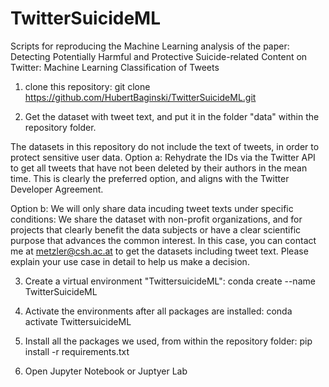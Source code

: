 # TwitterSuicideML

Scripts for reproducing the Machine Learning analysis of the paper: Detecting Potentially Harmful and Protective Suicide-related Content on Twitter: Machine Learning Classification of Tweets

1. clone this repository: 
git clone https://github.com/HubertBaginski/TwitterSuicideML.git

2. Get the dataset with tweet text, and put it in the folder "data" within the repository folder.

The datasets in this repository do not include the text of tweets, in order to protect sensitive user data.  Option a: Rehydrate the IDs via the Twitter API to get all tweets that have not been deleted by their authors in the mean time. This is clearly the preferred option, and aligns with the Twitter Developer Agreement. 

Option b: We will only share data incuding tweet texts under specific conditions: We share the dataset with non-profit organizations, and for projects that clearly benefit the data subjects or have a clear scientific purpose that advances the common interest. In this case, you can contact me at metzler@csh.ac.at to get the datasets including tweet text. Please explain your use case in detail to help us make a decision. 

3. Create a virtual environment "TwittersuicideML":
conda create --name TwitterSuicideML

4. Activate the environments after all packages are installed: 
conda activate TwittersuicideML

5. Install all the packages we used, from within the repository folder:
pip install -r requirements.txt

6. Open Jupyter Notebook or Juptyer Lab


